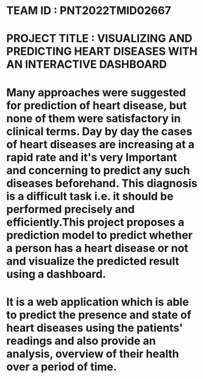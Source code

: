 # TEAM ID : PNT2022TMID02667
# PROJECT TITLE : VISUALIZING AND PREDICTING HEART DISEASES WITH AN INTERACTIVE DASHBOARD

# Many approaches were suggested for prediction of heart disease, but none of them were satisfactory in clinical terms. Day by day the cases of heart diseases are increasing at a rapid rate and it's very Important and concerning to predict any such diseases beforehand. This diagnosis is a difficult task i.e. it should be performed precisely and efficiently.This project proposes a prediction model to predict whether a person has a heart disease or not and visualize the predicted result  using a dashboard.

# It is a web application which is able to predict the presence and state of heart diseases using the patients' readings and also provide an analysis, overview of their health over a period of time.